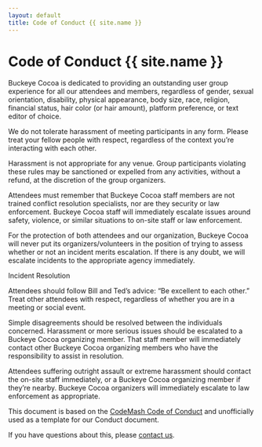 ```yaml
---
layout: default
title: Code of Conduct {{ site.name }}
---
```


# Code of Conduct {{ site.name }}

Buckeye Cocoa is dedicated to providing an outstanding user group experience for all our attendees and members, regardless of gender, sexual orientation, disability, physical appearance, body size, race, religion, financial status, hair color (or hair amount), platform preference, or text editor of choice.

We do not tolerate harassment of meeting participants in any form. Please treat your fellow people with respect, regardless of the context you’re interacting with each other.

Harassment is not appropriate for any venue. Group participants violating these rules may be sanctioned or expelled from any activities, without a refund, at the discretion of the group organizers.

Attendees must remember that Buckeye Cocoa staff members are not trained conflict resolution specialists, nor are they security or law enforcement. Buckeye Cocoa staff will immediately escalate issues around safety, violence, or similar situations to on-site staff or law enforcement.

For the protection of both attendees and our organization, Buckeye Cocoa will never put its organizers/volunteers in the position of trying to assess whether or not an incident merits escalation. If there is any doubt, we will escalate incidents to the appropriate agency immediately.

Incident Resolution

Attendees should follow Bill and Ted’s advice: “Be excellent to each other.” Treat other attendees with respect, regardless of whether you are in a meeting or social event.

Simple disagreements should be resolved between the individuals concerned.
Harassment or more serious issues should be escalated to a Buckeye Cocoa organizing member. That staff member will immediately contact other Buckeye Cocoa organizing members who have the responsibility to assist in resolution.

Attendees suffering outright assault or extreme harassment should contact the on-site staff immediately, or a Buckeye Cocoa organizing member if they’re nearby. Buckeye Cocoa organizers will immediately escalate to law enforcement as appropriate.

This document is based on the [CodeMash Code of Conduct](http://www.codemash.org/codemash-code-conduct/) and unofficially used as a template for our Conduct document.

If you have questions about this, please [contact us](/contact).
